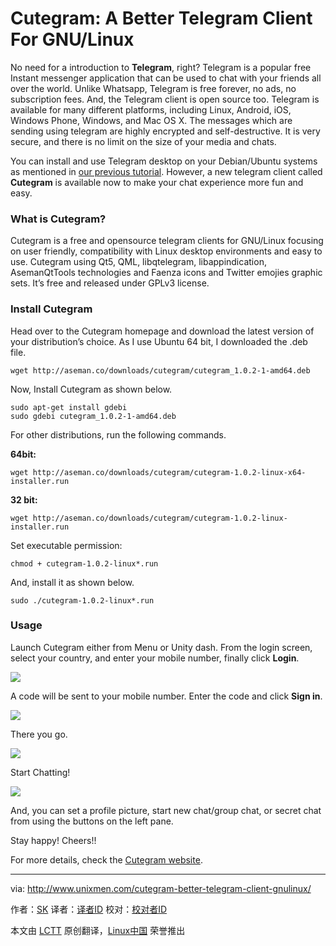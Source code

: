 Cutegram: A Better Telegram Client For GNU/Linux
================================================================================
No need for a introduction to **Telegram**, right? Telegram is a popular free Instant messenger application that can be used to chat with your friends all over the world. Unlike Whatsapp, Telegram is free forever, no ads, no subscription fees. And, the Telegram client is open source too. Telegram is available for many different platforms, including Linux, Android, iOS, Windows Phone, Windows, and Mac OS X. The messages which are sending using telegram are highly encrypted and self-destructive. It is very secure, and there is no limit on the size of your media and chats.

You can install and use Telegram desktop on your Debian/Ubuntu systems as mentioned in [our previous tutorial][1]. However, a new telegram client called **Cutegram** is available now to make your chat experience more fun and easy.

### What is Cutegram? ###

Cutegram is a free and opensource telegram clients for GNU/Linux focusing on user friendly, compatibility with Linux desktop environments and easy to use. Cutegram using Qt5, QML, libqtelegram, libappindication, AsemanQtTools technologies and Faenza icons and Twitter emojies graphic sets. It’s free and released under GPLv3 license.

### Install Cutegram ###

Head over to the Cutegram homepage and download the latest version of your distribution’s choice. As I use Ubuntu 64 bit, I downloaded the .deb file.

    wget http://aseman.co/downloads/cutegram/cutegram_1.0.2-1-amd64.deb

Now, Install Cutegram as shown below.

    sudo apt-get install gdebi
    sudo gdebi cutegram_1.0.2-1-amd64.deb

For other distributions, run the following commands.

**64bit:**

    wget http://aseman.co/downloads/cutegram/cutegram-1.0.2-linux-x64-installer.run

**32 bit:**

    wget http://aseman.co/downloads/cutegram/cutegram-1.0.2-linux-installer.run

Set executable permission:

    chmod + cutegram-1.0.2-linux*.run

And, install it as shown below.

    sudo ./cutegram-1.0.2-linux*.run

### Usage ###

Launch Cutegram either from Menu or Unity dash. From the login screen, select your country, and enter your mobile number, finally click **Login**.

![](http://180016988.r.cdn77.net/wp-content/uploads/2015/01/Cutegram_005.png)

A code will be sent to your mobile number. Enter the code and click **Sign in**.

![](http://180016988.r.cdn77.net/wp-content/uploads/2015/01/Cutegram_002.png)

There you go.

![](http://180016988.r.cdn77.net/wp-content/uploads/2015/01/Cutegram_003.png)

Start Chatting!

![](http://180016988.r.cdn77.net/wp-content/uploads/2015/01/Cutegram_004.png)

And, you can set a profile picture, start new chat/group chat, or secret chat from using the buttons on the left pane.

Stay happy! Cheers!!

For more details, check the [Cutegram website][2].

--------------------------------------------------------------------------------

via: http://www.unixmen.com/cutegram-better-telegram-client-gnulinux/

作者：[SK][a]
译者：[译者ID](https://github.com/译者ID)
校对：[校对者ID](https://github.com/校对者ID)

本文由 [LCTT](https://github.com/LCTT/TranslateProject) 原创翻译，[Linux中国](http://linux.cn/) 荣誉推出

[a]:http://www.unixmen.com/author/sk/
[1]:http://www.unixmen.com/install-telegram-desktop-via-ppa/
[2]:http://aseman.co/en/products/cutegram/